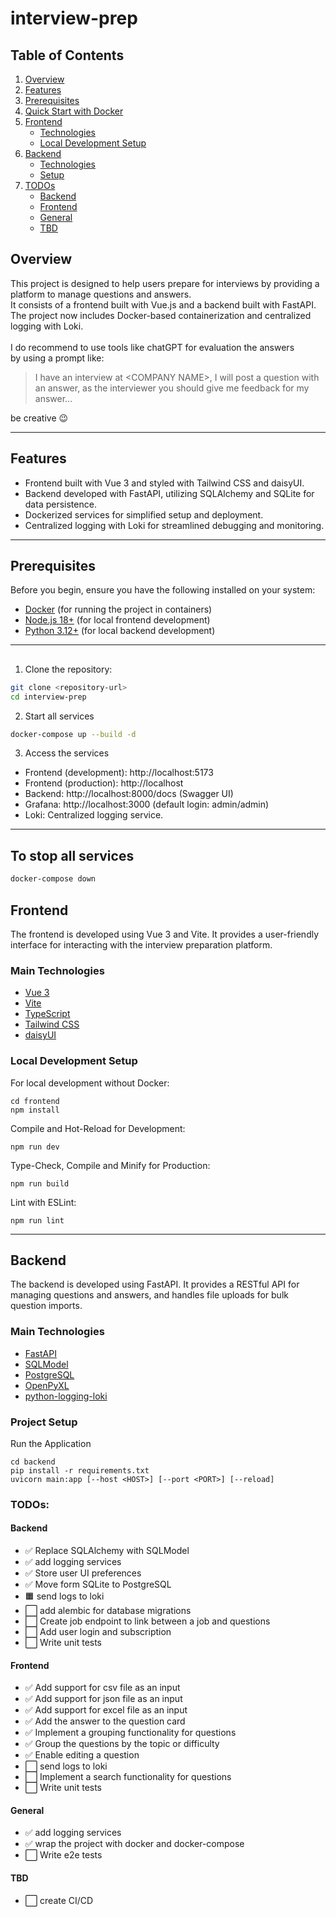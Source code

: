 # interview-prep

## Table of Contents
1. [Overview](#overview)
2. [Features](#features)
3. [Prerequisites](#prerequisites)
4. [Quick Start with Docker](#quick-start-with-docker)
5. [Frontend](#frontend)
   - [Technologies](#main-technologies)
   - [Local Development Setup](#local-development-setup)
6. [Backend](#backend)
   - [Technologies](#main-technologies-1)
   - [Setup](#project-setup)
7. [TODOs](#todos)
   - [Backend](#backend-1)
   - [Frontend](#frontend-1)
   - [General](#general)
   - [TBD](#tbd)

## Overview

This project is designed to help users prepare for interviews by providing a platform to manage questions and answers.<br>
It consists of a frontend built with Vue.js and a backend built with FastAPI.<br>
The project now includes Docker-based containerization and centralized logging with Loki.<br><br>
I do recommend to use tools like chatGPT for evaluation the answers<br>
by using a prompt like:
> I have an interview at \<COMPANY NAME>, I will post a question with an answer,
> as the interviewer you should give me feedback for my answer...

be creative :wink:

---

## Features
- Frontend built with Vue 3 and styled with Tailwind CSS and daisyUI.
- Backend developed with FastAPI, utilizing SQLAlchemy and SQLite for data persistence.
- Dockerized services for simplified setup and deployment.
- Centralized logging with Loki for streamlined debugging and monitoring.

---

## Prerequisites
Before you begin, ensure you have the following installed on your system:
- [Docker](https://docs.docker.com/get-docker/) (for running the project in containers)
- [Node.js 18+](https://nodejs.org/) (for local frontend development)
- [Python 3.12+](https://www.python.org/) (for local backend development)

---

## 
1. Clone the repository:
  ```bash
  git clone <repository-url>
  cd interview-prep
  ```

2. Start all services
  ```bash
  docker-compose up --build -d
  ```

3. Access the services
  * Frontend (development): http://localhost:5173
  * Frontend (production): http://localhost
  * Backend: http://localhost:8000/docs (Swagger UI)
  * Grafana: http://localhost:3000 (default login: admin/admin)
  * Loki: Centralized logging service.

---

## To stop all services
```bash
docker-compose down
```

## Frontend

The frontend is developed using Vue 3 and Vite. It provides a user-friendly interface for interacting with the interview preparation platform.

### Main Technologies
- [Vue 3](https://vuejs.org/guide/quick-start)
- [Vite](https://vite.dev/)
- [TypeScript](https://www.typescriptlang.org/)
- [Tailwind CSS](https://tailwindcss.com/)
- [daisyUI](https://daisyui.com/)

### Local Development Setup
For local development without Docker:
```shell
cd frontend
npm install
```

Compile and Hot-Reload for Development:
```shell
npm run dev
```

Type-Check, Compile and Minify for Production:
```shell
npm run build
```

Lint with ESLint:
```shell
npm run lint
```

---

## Backend

The backend is developed using FastAPI. It provides a RESTful API for managing questions and answers, and handles file uploads for bulk question imports.

### Main Technologies
- [FastAPI](https://fastapi.tiangolo.com/tutorial/first-steps/)
- [SQLModel](https://sqlmodel.tiangolo.com/)
- [PostgreSQL](https://www.postgresql.org/)
- [OpenPyXL](https://openpyxl.readthedocs.io/en/stable/)
- [python-logging-loki](https://pypi.org/project/python-logging-loki/)

### Project Setup
Run the Application
```shell
cd backend
pip install -r requirements.txt
uvicorn main:app [--host <HOST>] [--port <PORT>] [--reload]
```

### TODOs:
#### Backend
- ✅ Replace SQLAlchemy with SQLModel
- ✅ add logging services
- ✅ Store user UI preferences
- ✅ Move form SQLite to PostgreSQL
- 🟧 send logs to loki
- ⬜ add alembic for database migrations
- ⬜ Create job endpoint to link between a job and questions
- ⬜ Add user login and subscription
- ⬜ Write unit tests

#### Frontend
- ✅ Add support for csv file as an input
- ✅ Add support for json file as an input
- ✅ Add support for excel file as an input
- ✅ Add the answer to the question card 
- ✅ Implement a grouping functionality for questions
- ✅ Group the questions by the topic or difficulty
- ✅ Enable editing a question
- ⬜ send logs to loki
- ⬜ Implement a search functionality for questions
- ⬜ Write unit tests

#### General
- ✅ add logging services
- ✅ wrap the project with docker and docker-compose
- ⬜ Write e2e tests

#### TBD
- ⬜ create CI/CD
